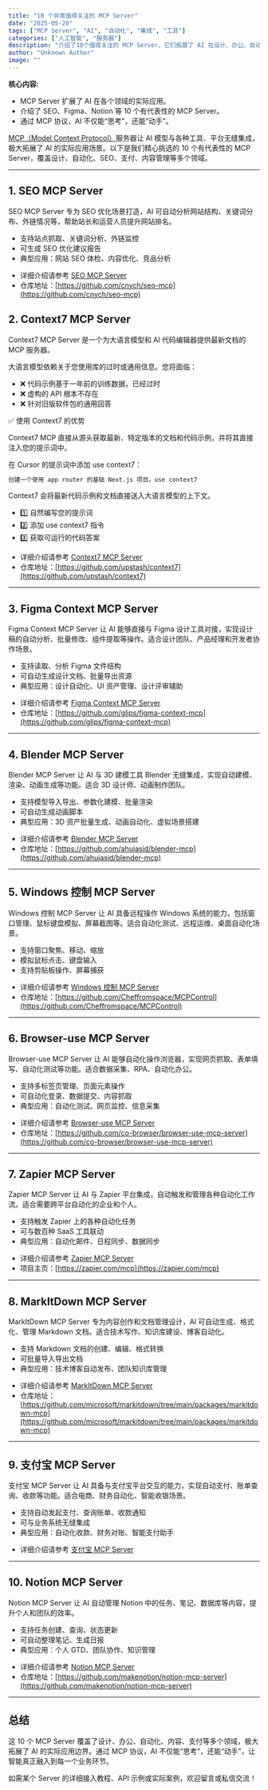 ```yaml
---
title: "10 个非常值得关注的 MCP Server"
date: "2025-05-20"
tags: ["MCP Server", "AI", "自动化", "集成", "工具"]
categories: ["人工智能", "服务器"]
description: "介绍了10个值得关注的 MCP Server，它们拓展了 AI 在设计、办公、自动化、内容和支付等领域的应用。"
author: "Unknown Author"
image: ""
---
```


**核心内容:**
- MCP Server 扩展了 AI 在各个领域的实际应用。
- 介绍了 SEO、Figma、Notion 等 10 个有代表性的 MCP Server。
- 通过 MCP 协议，AI 不仅能“思考”，还能“动手”。

[MCP（Model Context Protocol）](https://mcp.programnotes.cn/zh)服务器让 AI 模型与各种工具、平台无缝集成，极大拓展了 AI 的实际应用场景。以下是我们精心挑选的 10 个有代表性的 MCP Server，覆盖设计、自动化、SEO、支付、内容管理等多个领域。

---

## 1. SEO MCP Server

SEO MCP Server 专为 SEO 优化场景打造，AI 可自动分析网站结构、关键词分布、外链情况等，帮助站长和运营人员提升网站排名。

- 支持站点抓取、关键词分析、外链监控
- 可生成 SEO 优化建议报告
- 典型应用：网站 SEO 体检、内容优化、竞品分析

* 详细介绍请参考 [SEO MCP Server](https://mcp.programnotes.cn/zh/servers/seo-mcp)
* 仓库地址：[https://github.com/cnych/seo-mcp](https://github.com/cnych/seo-mcp)

## 2. Context7 MCP Server

Context7 MCP Server 是一个为大语言模型和 AI 代码编辑器提供最新文档的 MCP 服务器。

大语言模型依赖关于您使用库的过时或通用信息。您将面临：

- ❌ 代码示例基于一年前的训练数据，已经过时
- ❌ 虚构的 API 根本不存在
- ❌ 针对旧版软件包的通用回答

✅ 使用 Context7 的优势

Context7 MCP 直接从源头获取最新、特定版本的文档和代码示例，并将其直接注入您的提示词中。

在 Cursor 的提示词中添加 use context7：

```bash
创建一个使用 app router 的基础 Next.js 项目。use context7
```

Context7 会将最新代码示例和文档直接送入大语言模型的上下文。

- 1️⃣ 自然编写您的提示词
- 2️⃣ 添加 use context7 指令
- 3️⃣ 获取可运行的代码答案

* 详细介绍请参考 [Context7 MCP Server](https://mcp.programnotes.cn/zh/servers/context7)
* 仓库地址：[https://github.com/upstash/context7](https://github.com/upstash/context7)

---

## 3. Figma Context MCP Server

Figma Context MCP Server 让 AI 能够直接与 Figma 设计工具对接，实现设计稿的自动分析、批量修改、组件提取等操作。适合设计团队、产品经理和开发者协作场景。

- 支持读取、分析 Figma 文件结构
- 可自动生成设计文档、批量导出资源
- 典型应用：设计自动化、UI 资产管理、设计评审辅助

* 详细介绍请参考 [Figma Context MCP Server](https://mcp.programnotes.cn/zh/servers/figma-context-mcp)
* 仓库地址：[https://github.com/glips/figma-context-mcp](https://github.com/glips/figma-context-mcp)

---

## 4. Blender MCP Server

Blender MCP Server 让 AI 与 3D 建模工具 Blender 无缝集成，实现自动建模、渲染、动画生成等功能。适合 3D 设计师、动画制作团队。

- 支持模型导入导出、参数化建模、批量渲染
- 可自动生成动画脚本
- 典型应用：3D 资产批量生成、动画自动化、虚拟场景搭建

* 详细介绍请参考 [Blender MCP Server](https://mcp.programnotes.cn/zh/servers/blender-mcp)
* 仓库地址：[https://github.com/ahujasid/blender-mcp](https://github.com/ahujasid/blender-mcp)

---

## 5. Windows 控制 MCP Server

Windows 控制 MCP Server 让 AI 具备远程操作 Windows 系统的能力，包括窗口管理、鼠标键盘模拟、屏幕截图等。适合自动化测试、远程运维、桌面自动化场景。

- 支持窗口聚焦、移动、缩放
- 模拟鼠标点击、键盘输入
- 支持剪贴板操作、屏幕捕获

* 详细介绍请参考 [Windows 控制 MCP Server](https://mcp.programnotes.cn/zh/servers/MCPControl)
* 仓库地址：[https://github.com/Cheffromspace/MCPControl](https://github.com/Cheffromspace/MCPControl)

---

## 6. Browser-use MCP Server

Browser-use MCP Server 让 AI 能够自动化操作浏览器，实现网页抓取、表单填写、自动化测试等功能。适合数据采集、RPA、自动化办公。

- 支持多标签页管理、页面元素操作
- 可自动化登录、数据提交、内容抓取
- 典型应用：自动化测试、网页监控、信息采集

* 详细介绍请参考 [Browser-use MCP Server](https://mcp.programnotes.cn/zh/servers/browser-use-mcp-server)
* 仓库地址：[https://github.com/co-browser/browser-use-mcp-server](https://github.com/co-browser/browser-use-mcp-server)

---

## 7. Zapier MCP Server

Zapier MCP Server 让 AI 与 Zapier 平台集成，自动触发和管理各种自动化工作流。适合需要跨平台自动化的企业和个人。

- 支持触发 Zapier 上的各种自动化任务
- 可与数百种 SaaS 工具联动
- 典型应用：自动化邮件、日程同步、数据同步

* 详细介绍请参考 [Zapier MCP Server](https://mcp.programnotes.cn/zh/servers/zapier)
* 项目主页：[https://zapier.com/mcp](https://zapier.com/mcp)

---

## 8. MarkItDown MCP Server

MarkItDown MCP Server 专为内容创作和文档管理设计，AI 可自动生成、格式化、管理 Markdown 文档。适合技术写作、知识库建设、博客自动化。

- 支持 Markdown 文档的创建、编辑、格式转换
- 可批量导入导出文档
- 典型应用：技术博客自动发布、团队知识库管理

* 详细介绍请参考 [MarkItDown MCP Server](https://mcp.programnotes.cn/zh/servers/markitdown-mcp)
* 仓库地址：[https://github.com/microsoft/markitdown/tree/main/packages/markitdown-mcp](https://github.com/microsoft/markitdown/tree/main/packages/markitdown-mcp)

---

## 9. 支付宝 MCP Server

支付宝 MCP Server 让 AI 具备与支付宝平台交互的能力，实现自动支付、账单查询、收款等功能。适合电商、财务自动化、智能收银场景。

- 支持自动发起支付、查询账单、收款通知
- 可与业务系统无缝集成
- 典型应用：自动化收款、财务对账、智能支付助手

* 详细介绍请参考 [支付宝 MCP Server](https://mcp.programnotes.cn/zh/servers/mcp-server-alipay)

---

## 10. Notion MCP Server

Notion MCP Server 让 AI 自动管理 Notion 中的任务、笔记、数据库等内容，提升个人和团队的效率。

- 支持任务创建、查询、状态更新
- 可自动整理笔记、生成日报
- 典型应用：个人 GTD、团队协作、知识管理

* 详细介绍请参考 [Notion MCP Server](https://mcp.programnotes.cn/zh/servers/notion-mcp-server)
* 仓库地址：[https://github.com/makenotion/notion-mcp-server](https://github.com/makenotion/notion-mcp-server)

---

## 总结

这 10 个 MCP Server 覆盖了设计、办公、自动化、内容、支付等多个领域，极大拓展了 AI 的实际应用边界。通过 MCP 协议，AI 不仅能“思考”，还能“动手”，让智能真正融入到每一个业务环节。

如需某个 Server 的详细接入教程、API 示例或实际案例，欢迎留言或私信交流！
